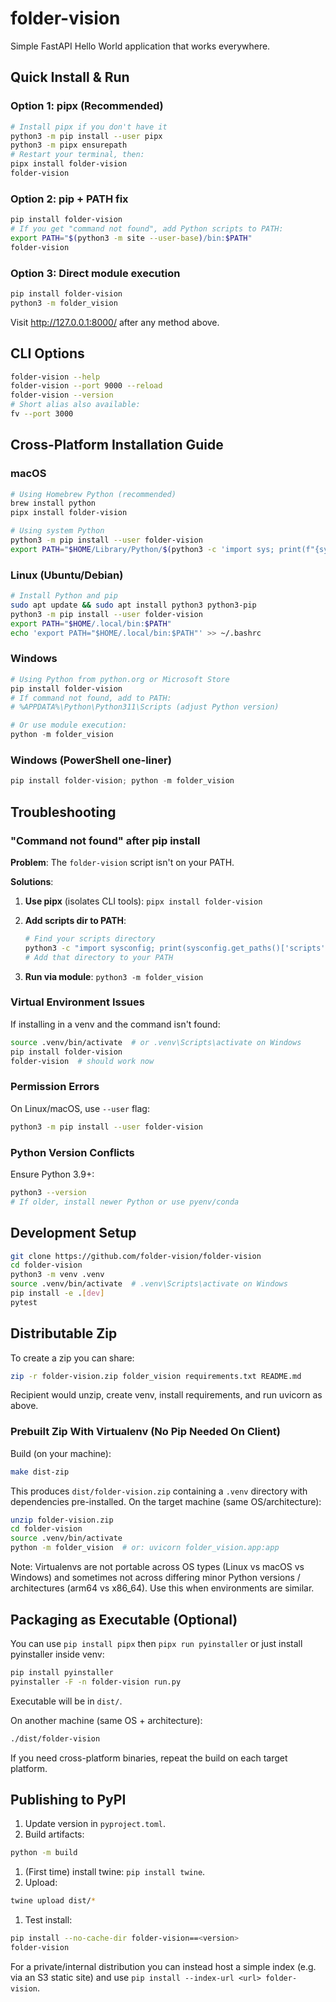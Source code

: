 # folder-vision

Simple FastAPI Hello World application that works everywhere.

## Quick Install & Run

### Option 1: pipx (Recommended)

```bash
# Install pipx if you don't have it
python3 -m pip install --user pipx
python3 -m pipx ensurepath
# Restart your terminal, then:
pipx install folder-vision
folder-vision
```

### Option 2: pip + PATH fix

```bash
pip install folder-vision
# If you get "command not found", add Python scripts to PATH:
export PATH="$(python3 -m site --user-base)/bin:$PATH"
folder-vision
```

### Option 3: Direct module execution

```bash
pip install folder-vision
python3 -m folder_vision
```

Visit <http://127.0.0.1:8000/> after any method above.

## CLI Options

```bash
folder-vision --help
folder-vision --port 9000 --reload
folder-vision --version
# Short alias also available:
fv --port 3000
```

## Cross-Platform Installation Guide

### macOS

```bash
# Using Homebrew Python (recommended)
brew install python
pipx install folder-vision

# Using system Python  
python3 -m pip install --user folder-vision
export PATH="$HOME/Library/Python/$(python3 -c 'import sys; print(f"{sys.version_info.major}.{sys.version_info.minor}")')/bin:$PATH"
```

### Linux (Ubuntu/Debian)

```bash
# Install Python and pip
sudo apt update && sudo apt install python3 python3-pip
python3 -m pip install --user folder-vision
export PATH="$HOME/.local/bin:$PATH"
echo 'export PATH="$HOME/.local/bin:$PATH"' >> ~/.bashrc
```

### Windows

```powershell
# Using Python from python.org or Microsoft Store
pip install folder-vision
# If command not found, add to PATH:
# %APPDATA%\Python\Python311\Scripts (adjust Python version)

# Or use module execution:
python -m folder_vision
```

### Windows (PowerShell one-liner)

```powershell
pip install folder-vision; python -m folder_vision
```

## Troubleshooting

### "Command not found" after pip install

**Problem**: The `folder-vision` script isn't on your PATH.

**Solutions**:

1. **Use pipx** (isolates CLI tools): `pipx install folder-vision`
2. **Add scripts dir to PATH**:

   ```bash
   # Find your scripts directory
   python3 -c "import sysconfig; print(sysconfig.get_paths()['scripts'])"
   # Add that directory to your PATH
   ```

3. **Run via module**: `python3 -m folder_vision`

### Virtual Environment Issues

If installing in a venv and the command isn't found:

```bash
source .venv/bin/activate  # or .venv\Scripts\activate on Windows
pip install folder-vision
folder-vision  # should work now
```

### Permission Errors

On Linux/macOS, use `--user` flag:

```bash
python3 -m pip install --user folder-vision
```

### Python Version Conflicts

Ensure Python 3.9+:

```bash
python3 --version
# If older, install newer Python or use pyenv/conda
```

## Development Setup

```bash
git clone https://github.com/folder-vision/folder-vision
cd folder-vision
python3 -m venv .venv
source .venv/bin/activate  # .venv\Scripts\activate on Windows
pip install -e .[dev]
pytest
```

## Distributable Zip

To create a zip you can share:

```bash
zip -r folder-vision.zip folder_vision requirements.txt README.md
```

Recipient would unzip, create venv, install requirements, and run uvicorn as above.

### Prebuilt Zip With Virtualenv (No Pip Needed On Client)

Build (on your machine):

```bash
make dist-zip
```

This produces `dist/folder-vision.zip` containing a `.venv` directory with dependencies pre-installed. On the target machine (same OS/architecture):

```bash
unzip folder-vision.zip
cd folder-vision
source .venv/bin/activate
python -m folder_vision  # or: uvicorn folder_vision.app:app
```

Note: Virtualenvs are not portable across OS types (Linux vs macOS vs Windows) and sometimes not across differing minor Python versions / architectures (arm64 vs x86_64). Use this when environments are similar.

## Packaging as Executable (Optional)

You can use `pip install pipx` then `pipx run pyinstaller` or just install pyinstaller inside venv:

```bash
pip install pyinstaller
pyinstaller -F -n folder-vision run.py
```

Executable will be in `dist/`.

On another machine (same OS + architecture):

```bash
./dist/folder-vision
```

If you need cross-platform binaries, repeat the build on each target platform.

## Publishing to PyPI

1. Update version in `pyproject.toml`.
2. Build artifacts:

```bash
python -m build
```

1. (First time) install twine: `pip install twine`.
1. Upload:

```bash
twine upload dist/*
```

1. Test install:

```bash
pip install --no-cache-dir folder-vision==<version>
folder-vision
```

For a private/internal distribution you can instead host a simple index (e.g. via an S3 static site) and use `pip install --index-url <url> folder-vision`.
